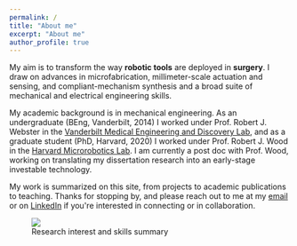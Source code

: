 ```yaml
---
permalink: /
title: "About me"
excerpt: "About me"
author_profile: true
---
```


My aim is to transform the way **robotic tools** are deployed in **surgery**. I draw  on advances in microfabrication, millimeter-scale actuation and sensing, and compliant-mechanism synthesis and a broad suite of mechanical and electrical engineering skills.

My academic background is in mechanical engineering. As an undergraduate (BEng, Vanderbilt, 2014) I worked under Prof. Robert J. Webster in the [Vanderbilt Medical Engineering and Discovery Lab](http://research.vuse.vanderbilt.edu/MEDLab/), and as a graduate student (PhD, Harvard, 2020) I worked under Prof. Robert J. Wood in the [Harvard Microrobotics Lab](https://www.micro.seas.harvard.edu/). I am currently a post doc with Prof. Wood, working on translating my dissertation research into an early-stage investable technology.

My work is summarized on this site, from projects to academic publications to teaching. Thanks for stopping by, and please reach out to me at my [email](mailto:pyork@g.harvard.edu) or on [LinkedIn](https://www.linkedin.com/in/peter-york-robotics/) if you're interested in connecting or in collaboration.

<figure class="threequarters">
    <img src= "{{ "Cartoon.PNG" | prepend: "/images/" | prepend: base_path }}">
    <figcaption>Research interest and skills summary</figcaption>
</figure>
